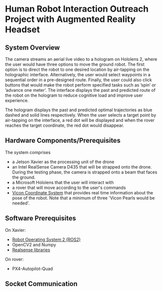 # Human Robot Interaction Outreach Project with Augmented Reality Headset

## System Overview
The camera streams an aerial live video to a hologram on Hololens 2, where the user would have three options to move the ground robot. The first option is to direct the robot to one desired location by air-tapping on the holographic interface. Alternatively, the user would select waypoints in a sequential order in a pre-designed route. Finally, the user could also click buttons that would make the robot perform specified tasks such as ’spin’ or ’advance one meter’. The interface displays the past and predicted route of the robot on the hologram to reduce cognitive load and improve user experience.

The hologram displays the past and predicted optimal trajectories as blue dashed and solid lines respectively. When the user selects a target point by air-tapping on the interface, a red dot will be displayed and when the rover reaches the target coordinate, the red dot would disappear.

## Hardware Components/Prerequisites
The system comprises 
- a Jetson Xavier as the processing unit of the drone
- an Intel RealSense Camera D435  that will be strapped onto the drone. During the testing phase, the camera is strapped onto a beam that faces the ground.
- a Microsoft Hololens that the user will interact with
- a rover that will move according to the user's commands
- [Vicon Coordinate System](https://www.vicon.com/) that provides real time information about the pose of the robot. Note that a minimum of three 'Vicon Pearls would be needed'.


## Software Prerequisites
On Xavier:
- [Robot Operating System 2 (ROS2)](https://docs.ros.org/en/foxy/index.html)
- OpenCV2 and Numpy
- [Realsense libraries](https://github.com/IntelRealSense/librealsense)
  
On rover:
- PX4-Autopilot-Quad

## Socket Communication
